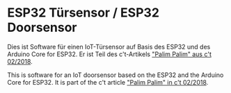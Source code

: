 # ESP32 Türsensor / ESP32 Doorsensor

Dies ist Software für einen IoT-Türsensor auf Basis des ESP32 und des Arduino Core for ESP32. Er ist Teil des c't-Artikels ["Palim Palim" aus c't 02/2018](https://www.heise.de/ct/ausgabe/2018-2-Smarter-und-kompakter-Tuersensor-mit-WLAN-3929733.html).

This is software for an IoT doorsensor based on the ESP32 and the Arduino Core for ESP32. It is part of the c't article ["Palim Palim" in c't 02/2018](https://www.heise.de/ct/ausgabe/2018-2-Smarter-und-kompakter-Tuersensor-mit-WLAN-3929733.html).
